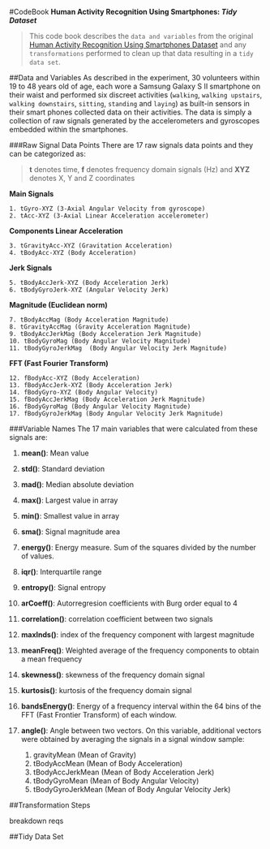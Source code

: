 #CodeBook 
**Human Activity Recognition Using Smartphones: _Tidy Dataset_**

> This code book describes the `data and variables` from 
the original [Human Activity Recognition Using Smartphones Dataset](http://archive.ics.uci.edu/ml/datasets/Human+Activity+Recognition+Using+Smartphones) and any `transformations` performed to clean up that data resulting in a `tidy data set`.

##Data and Variables 
As described in the experiment, 30 volunteers within 19 to 48 years old of age, each wore a Samsung Galaxy S II smartphone on their waist and performed six discreet activities (`walking`, `walking upstairs`, `walking downstairs`, `sitting`, `standing` and `laying`) as built-in sensors in their smart phones collected data on their activities.  The data is simply a collection of raw signals generated by the accelerometers and gyroscopes embedded within the smartphones.

###Raw Signal Data Points
There are 17 raw signals data points and they can be categorized as:    

>**t** denotes time, **f** denotes frequency domain signals (Hz) and **XYZ** denotes X, Y and Z coordinates

**Main Signals**
 	
	1. tGyro-XYZ (3-Axial Angular Velocity from gyroscope)  
	2. tAcc-XYZ (3-Axial Linear Acceleration accelerometer)

**Components Linear Acceleration**

	3. tGravityAcc-XYZ (Gravitation Acceleration)
	4. tBodyAcc-XYZ (Body Acceleration)

**Jerk Signals**

	5. tBodyAccJerk-XYZ (Body Acceleration Jerk)
	6. tBodyGyroJerk-XYZ (Angular Velocity Jerk)

**Magnitude (Euclidean norm)**

	7. tBodyAccMag (Body Acceleration Magnitude)
	8. tGravityAccMag (Gravity Acceleration Magnitude)
	9. tBodyAccJerkMag (Body Acceleration Jerk Magnitude)
	10. tBodyGyroMag (Body Angular Velocity Magnitude)
	11. tBodyGyroJerkMag  (Body Angular Velocity Jerk Magnitude) 

**FFT (Fast Fourier Transform)**

	12. fBodyAcc-XYZ (Body Acceleration)
	13. fBodyAccJerk-XYZ (Body Acceleration Jerk)
	14. fBodyGyro-XYZ (Body Angular Velocity)
	15. fBodyAccJerkMag (Body Acceleration Jerk Magnitude)
	16. fBodyGyroMag (Body Angular Velocity Magnitude)
	17. fBodyGyroJerkMag (Body Angular Velocity Jerk Magnitude)



###Variable Names
The 17 main variables that were calculated from these signals are:

1. **mean()**: Mean value
2. **std()**: Standard deviation
3. **mad()**: Median absolute deviation 
4. **max()**: Largest value in array
5. **min()**: Smallest value in array
6. **sma()**: Signal magnitude area
7. **energy()**: Energy measure. Sum of the squares divided by the number of values. 
8. **iqr()**: Interquartile range 
9. **entropy()**: Signal entropy
10. **arCoeff()**: Autorregresion coefficients with Burg order equal to 4
11. **correlation()**: correlation coefficient between two signals
12. **maxInds()**: index of the frequency component with largest magnitude
13. **meanFreq()**: Weighted average of the frequency components to obtain a mean frequency
14. **skewness()**: skewness of the frequency domain signal 
15. **kurtosis()**: kurtosis of the frequency domain signal 
16. **bandsEnergy()**: Energy of a frequency interval within the 64 bins of the FFT (Fast Frontier Transform) of each window.
17. **angle()**: Angle between two vectors. On this variable, additional vectors were obtained by averaging the signals in a signal window sample:

	1. gravityMean (Mean of Gravity)
	2. tBodyAccMean (Mean of Body Acceleration)
	3. tBodyAccJerkMean (Mean of Body Acceleration Jerk)
	4. tBodyGyroMean (Mean of Body Angular Velocity)
	5. tBodyGyroJerkMean (Mean of Body Angular Velocity Jerk)


##Transformation Steps

breakdown reqs

##Tidy Data Set